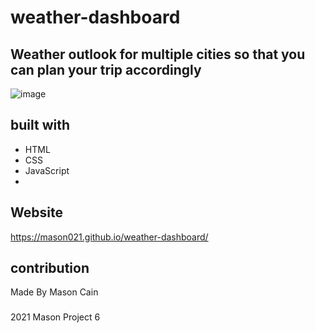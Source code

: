 # weather-dashboard

## Weather outlook for multiple cities so that you can plan your trip accordingly

![image](https://user-images.githubusercontent.com/82064247/124400577-2b7c7700-dce9-11eb-843a-2ce100485987.png)

## built with
* HTML
* CSS
* JavaScript
* 

## Website
https://mason021.github.io/weather-dashboard/

## contribution
Made By Mason Cain

###
2021 Mason Project 6